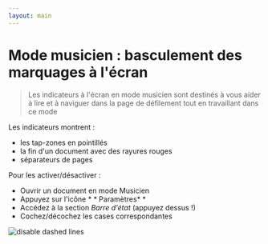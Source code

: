 ```yaml
---
layout: main
---
```


# Mode musicien : basculement des marquages à l'écran

> Les indicateurs à l'écran en mode musicien sont destinés à vous aider à lire et à naviguer dans la page de défilement tout en travaillant dans ce mode

Les indicateurs montrent :

- les tap-zones en pointillés
- la fin d'un document avec des rayures rouges
- séparateurs de pages

Pour les activer/désactiver :

* Ouvrir un document en mode Musicien
* Appuyez sur l'icône * * Paramètres* * 
* Accédez à la section _Barre d'état_ (appuyez dessus !)
* Cochez/décochez les cases correspondantes


![disable dashed lines](1.png)
